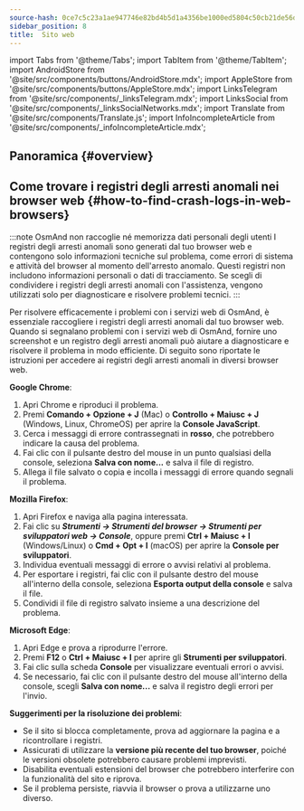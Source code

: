 ```yaml
---
source-hash: 0ce7c5c23a1ae947746e82bd4b5d1a4356be1000ed5804c50cb21de56d29d68d
sidebar_position: 8
title:  Sito web
---
```

import Tabs from '@theme/Tabs';
import TabItem from '@theme/TabItem';
import AndroidStore from '@site/src/components/buttons/AndroidStore.mdx';
import AppleStore from '@site/src/components/buttons/AppleStore.mdx';
import LinksTelegram from '@site/src/components/_linksTelegram.mdx';
import LinksSocial from '@site/src/components/_linksSocialNetworks.mdx';
import Translate from '@site/src/components/Translate.js';
import InfoIncompleteArticle from '@site/src/components/_infoIncompleteArticle.mdx';



## Panoramica {#overview}

## Come trovare i registri degli arresti anomali nei browser web {#how-to-find-crash-logs-in-web-browsers}

:::note OsmAnd non raccoglie né memorizza dati personali degli utenti
I registri degli arresti anomali sono generati dal tuo browser web e contengono solo informazioni tecniche sul problema, come errori di sistema e attività del browser al momento dell'arresto anomalo. Questi registri non includono informazioni personali o dati di tracciamento.
Se scegli di condividere i registri degli arresti anomali con l'assistenza, vengono utilizzati solo per diagnosticare e risolvere problemi tecnici.
:::

Per risolvere efficacemente i problemi con i servizi web di OsmAnd, è essenziale raccogliere i registri degli arresti anomali dal tuo browser web. Quando si segnalano problemi con i servizi web di OsmAnd, fornire uno screenshot e un registro degli arresti anomali può aiutare a diagnosticare e risolvere il problema in modo efficiente. Di seguito sono riportate le istruzioni per accedere ai registri degli arresti anomali in diversi browser web.

**Google Chrome**:

1. Apri Chrome e riproduci il problema.
2. Premi **Comando + Opzione + J** (Mac) o **Controllo + Maiusc + J** (Windows, Linux, ChromeOS) per aprire la **Console JavaScript**.
3. Cerca i messaggi di errore contrassegnati in **rosso**, che potrebbero indicare la causa del problema.
4. Fai clic con il pulsante destro del mouse in un punto qualsiasi della console, seleziona **Salva con nome...** e salva il file di registro.
5. Allega il file salvato o copia e incolla i messaggi di errore quando segnali il problema.

**Mozilla Firefox**:

1. Apri Firefox e naviga alla pagina interessata.
2. Fai clic su ***Strumenti → Strumenti del browser → Strumenti per sviluppatori web → Console***, oppure premi **Ctrl + Maiusc + I** (Windows/Linux) o **Cmd + Opt + I** (macOS) per aprire la **Console per sviluppatori**.
3. Individua eventuali messaggi di errore o avvisi relativi al problema.
4. Per esportare i registri, fai clic con il pulsante destro del mouse all'interno della console, seleziona **Esporta output della console** e salva il file.
5. Condividi il file di registro salvato insieme a una descrizione del problema.

**Microsoft Edge**:

1. Apri Edge e prova a riprodurre l'errore.
2. Premi **F12** o **Ctrl + Maiusc + I** per aprire gli **Strumenti per sviluppatori**.
3. Fai clic sulla scheda **Console** per visualizzare eventuali errori o avvisi.
4. Se necessario, fai clic con il pulsante destro del mouse all'interno della console, scegli **Salva con nome...** e salva il registro degli errori per l'invio.

**Suggerimenti per la risoluzione dei problemi**:

- Se il sito si blocca completamente, prova ad aggiornare la pagina e a ricontrollare i registri.
- Assicurati di utilizzare la **versione più recente del tuo browser**, poiché le versioni obsolete potrebbero causare problemi imprevisti.
- Disabilita eventuali estensioni del browser che potrebbero interferire con la funzionalità del sito e riprova.
- Se il problema persiste, riavvia il browser o prova a utilizzarne uno diverso.